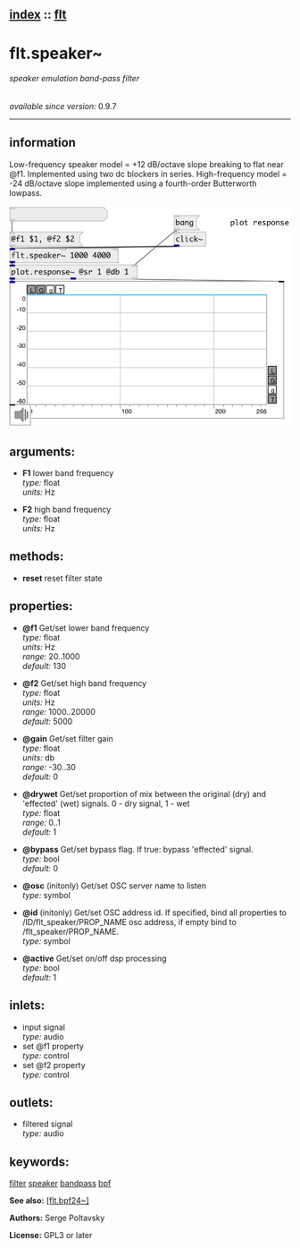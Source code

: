 [index](index.html) :: [flt](category_flt.html)
---

# flt.speaker~

###### speaker emulation band-pass filter

*available since version:* 0.9.7

---


## information
Low-frequency speaker model = +12 dB/octave slope breaking to flat near @f1. Implemented using two dc blockers in series. High-frequency model = -24 dB/octave slope implemented using a fourth-order Butterworth lowpass.


[![example](../examples/img/flt.speaker~.jpg)](../examples/pd/flt.speaker~.pd)



## arguments:

* **F1**
lower band frequency<br>
_type:_ float<br>
_units:_ Hz<br>

* **F2**
high band frequency<br>
_type:_ float<br>
_units:_ Hz<br>



## methods:

* **reset**
reset filter state<br>




## properties:

* **@f1** 
Get/set lower band frequency<br>
_type:_ float<br>
_units:_ Hz<br>
_range:_ 20..1000<br>
_default:_ 130<br>

* **@f2** 
Get/set high band frequency<br>
_type:_ float<br>
_units:_ Hz<br>
_range:_ 1000..20000<br>
_default:_ 5000<br>

* **@gain** 
Get/set filter gain<br>
_type:_ float<br>
_units:_ db<br>
_range:_ -30..30<br>
_default:_ 0<br>

* **@drywet** 
Get/set proportion of mix between the original (dry) and &#39;effected&#39; (wet) signals. 0 -
dry signal, 1 - wet<br>
_type:_ float<br>
_range:_ 0..1<br>
_default:_ 1<br>

* **@bypass** 
Get/set bypass flag. If true: bypass &#39;effected&#39; signal.<br>
_type:_ bool<br>
_default:_ 0<br>

* **@osc** (initonly)
Get/set OSC server name to listen<br>
_type:_ symbol<br>

* **@id** (initonly)
Get/set OSC address id. If specified, bind all properties to /ID/flt_speaker/PROP_NAME
osc address, if empty bind to /flt_speaker/PROP_NAME.<br>
_type:_ symbol<br>

* **@active** 
Get/set on/off dsp processing<br>
_type:_ bool<br>
_default:_ 1<br>



## inlets:

* input signal<br>
_type:_ audio
* set @f1 property<br>
_type:_ control
* set @f2 property<br>
_type:_ control



## outlets:

* filtered signal<br>
_type:_ audio



## keywords:

[filter](keywords/filter.html)
[speaker](keywords/speaker.html)
[bandpass](keywords/bandpass.html)
[bpf](keywords/bpf.html)



**See also:**
[\[flt.bpf24~\]](flt.bpf24~.html)




**Authors:** Serge Poltavsky




**License:** GPL3 or later





